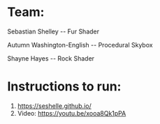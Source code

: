 # Team:
Sebastian Shelley -- Fur Shader

Autumn Washington-English -- Procedural Skybox

Shayne Hayes -- Rock Shader

# Instructions to run:
1. https://seshelle.github.io/
2. Video: https://youtu.be/xooa8Qk1pPA
